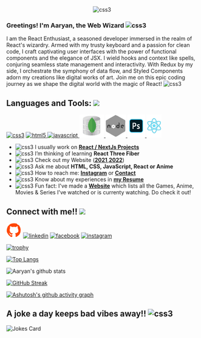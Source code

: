 ![]()
<p align="center"><img src="https://github.com/AaryanShaikh/AaryanShaikh/blob/main/Aaryan.gif" alt="css3" height=50% /></p>

### Greetings! I'm Aaryan, the Web Wizard <img src="https://em-content.zobj.net/source/skype/289/fire_1f525.png" width = 30px alt="css3"/> 
I am the React Enthusiast, a seasoned developer immersed in the realm of React's wizardry. Armed with my trusty keyboard and a passion for clean code, I craft captivating user interfaces with the power of functional components and the elegance of JSX. I wield hooks and context like spells, conjuring seamless state management and interactivity. With Redux by my side, I orchestrate the symphony of data flow, and Styled Components adorn my creations like digital works of art. Join me on this epic coding journey as we shape the digital world with the magic of React! <img src="https://em-content.zobj.net/source/skype/289/face-with-monocle_1f9d0.png" width = 20px alt="css3"/>

<h2> Languages and Tools: <img src = "https://media2.giphy.com/media/QssGEmpkyEOhBCb7e1/giphy.gif?cid=ecf05e47a0n3gi1bfqntqmob8g9aid1oyj2wr3ds3mg700bl&rid=giphy.gif" width = 32px> </h2>
<p align="left">
<a href="https://www.w3schools.com/css/" target="_blank">
<img src="https://camo.githubusercontent.com/94ad70746d4c32151283a68c35e8ab44b05165a462745d8907dcf9d50e278188/68747470733a2f2f6d65646961322e67697068792e636f6d2f6d656469612f667345615a6c644e43384131504a336d77702f736f757263652e676966" alt="css3" height="60px"/></a>
  <a href="https://www.w3.org/html/" target="_blank"> <img src="https://raw.githubusercontent.com/ShahriarShafin/ShahriarShafin/main/Assets/html.gif" alt="html5" height="60px"/> </a>  <a href="https://developer.mozilla.org/en-US/docs/Web/JavaScript" target="_blank"> <img src="https://i.giphy.com/media/ln7z2eWriiQAllfVcn/giphy.gif" alt="javascript" height="60px"/> </a> <a href="https://www.mongodb.com/" target="_blank"> <img src="https://github.com/AaryanShaikh/AaryanShaikh/blob/main/mongodb.gif" alt="mongodb" height="60px"/> </a>  <a href="https://nodejs.org" target="_blank"> <img src="https://github.com/AaryanShaikh/AaryanShaikh/blob/main/node.gif" alt="nodejs" height="60px"/> </a> <a href="https://www.photoshop.com/en" target="_blank"> <img src="https://github.com/AaryanShaikh/AaryanShaikh/blob/main/ps.gif" alt="photoshop" height="60px"/> </a> <a href="https://reactjs.org/" target="_blank"> <img src="https://github.com/AaryanShaikh/AaryanShaikh/blob/main/react.gif" alt="react" height="60px"/> </a>  </p>

- <img src="https://emojipedia-us.s3.amazonaws.com/source/skype/289/direct-hit_1f3af.png" width = 30px alt="css3"/> I usually work on [**React / NextJs Projects**](https://aaryanshaikh.github.io/myportfolio/#/projects) 
- <img src="https://emojipedia-us.s3.amazonaws.com/source/skype/289/seedling_1f331.png" width = 30px alt="css3"/> I’m thinking of learning **React Three Fiber**
- <img src="https://emojipedia-us.s3.amazonaws.com/source/skype/289/man-technologist_1f468-200d-1f4bb.png" width = 30px alt="css3"/> Check out my Website ([**2021**](https://aaryanshaikh.github.io/JustAnAveragePortfolio/),[**2022**](https://aaryanshaikh.github.io/myportfolio)) 
- <img src="https://media1.giphy.com/media/oH9EpHYhOtlIZipqpk/giphy.gif" width = 30px alt="css3"/> Ask me about **HTML, CSS, JavaScript, React or Anime**
- <img src="https://emojipedia-us.s3.amazonaws.com/source/skype/289/envelope_2709-fe0f.png" width = 30px alt="css3"/> How to reach me: [**Instagram**](https://www.instagram.com/its.me.cypher/) or [**Contact**](https://aaryanshaikh.github.io/myportfolio/#/contact)
- <img src="https://media3.giphy.com/media/gVzoxZFmhO5yWShg8K/giphy.gif?cid=6c09b95278zj41wwllmp6wyu8ee4tc6xj9nm2eedmlg41l6w&rid=giphy.gif&ct=s" width = 30px alt="css3"/> Know about my experiences in [**my Resume**](https://github.com/AaryanShaikh/AaryanShaikh/blob/main/aaryan's%20resume.pdf)
- <img src="https://em-content.zobj.net/source/skype/289/thumbs-up_1f44d.png" width = 30px alt="css3"/> Fun fact: I've made a [**Website**](http://bit.ly/AaryanMemoirs) which lists all the Games, Anime, Movies & Series I've watched or is currenty watching. Do check it out! 
## Connect with me!! <img src='https://raw.githubusercontent.com/ShahriarShafin/ShahriarShafin/main/Assets/handshake.gif' width="60px">
[<img src='https://github.com/AaryanShaikh/AaryanShaikh/blob/main/git.gif' alt='github' width = 40px>](https://github.com/AaryanShaikh) [<img src='https://cliply.co/wp-content/uploads/2021/02/372102050_LINKEDIN_ICON_TRANSPARENT_1080.gif' alt='linkedin' width = 40px>](https://www.linkedin.com/in/aaryan-shaik-019034181/)  [<img src='https://cliply.co/wp-content/uploads/2019/07/371907490_FACEBOOK_ICON_TRANSPARENT_400.gif' alt='facebook' width = 40px>](https://www.facebook.com/Aayan_Shaikh)    [<img src='http://smsv.sg/wp-content/uploads/2020/08/insta-gif.gif' alt='instagram' width = 40px>](https://www.instagram.com/its.me.cypher/) 

[![trophy](https://github-profile-trophy.vercel.app/?username=AaryanShaikh&theme=nord&no-frame=true&title=Repositories,Commit,Stars,Followers,PullRequest&margin-w=25&margin-h=15)](https://github.com/ryo-ma/github-profile-trophy)

[![Top Langs](https://github-readme-stats.vercel.app/api/top-langs/?username=AaryanShaikh&show_icons=true&theme=radical&layout=compact&langs_count=4)](https://github.com/anuraghazra/github-readme-stats)

![Aaryan's github stats](https://github-readme-stats.vercel.app/api?username=aaryanshaikh&show_icons=true&theme=radical&include_all_commits=true&hide=issues&count_private=true)

[![GitHub Streak](https://github-readme-streak-stats.herokuapp.com?user=AaryanShaikh&theme=radical)](https://git.io/streak-stats)

[![Ashutosh's github activity graph](https://github-readme-activity-graph.vercel.app/graph?username=AaryanShaikh&bg_color=0d1117&color=4bb4af&line=000000&point=57ffff&area=true&hide_border=true)](https://github.com/ashutosh00710/github-readme-activity-graph)

## A joke a day keeps bad vibes away!! <img src="https://em-content.zobj.net/source/skype/289/face-with-hand-over-mouth_1f92d.png" width = 25px alt="css3"/> 
![Jokes Card](https://readme-jokes.vercel.app/api?theme=radical)
